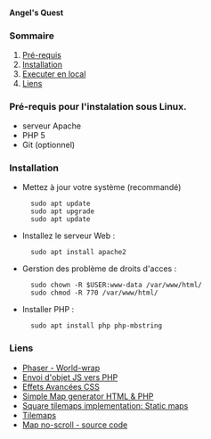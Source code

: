 #### Angel's Quest

### Sommaire

1. [Pré-requis](#requirments)
2. [Installation](#installation)
3. [Executer en local](#runningindevelopmentenvironment)
4. [Liens](#link)

<a name="requirements"></a>
### Pré-requis pour l'instalation sous Linux.
- serveur Apache
- PHP 5
- Git (optionnel)

<a name="installation"></a>
### Installation
- Mettez à jour votre système (recommandé)

        sudo apt update
        sudo apt upgrade
        sudo apt update

- Installez le serveur Web :

        sudo apt install apache2

- Gerstion des problème de droits d'acces : 
 
        sudo chown -R $USER:www-data /var/www/html/
        sudo chmod -R 770 /var/www/html/

- Installer PHP :

        sudo apt install php php-mbstring


<a name="link"></a>
### Liens
- [Phaser - World-wrap](https://phaser.io/examples/v2/world/world-wrap)
- [Envoi d'objet JS vers PHP](https://forum.alsacreations.com/topic-5-27190-1-resolu-Envoi-dobjet-javascript-vers-PHP.html)
- [Effets Avancées CSS](https://openclassrooms.com/fr/courses/2745636-utilisez-les-effets-avances-de-css-sur-votre-site/3296573-les-multi-colonnes)
- [Simple Map generator HTML & PHP](https://www.dreamincode.net/forums/topic/258614-simple-rpg-map-generator/)
- [Square tilemaps implementation: Static maps](https://developer.mozilla.org/en-US/docs/Games/Techniques/Tilemaps/Square_tilemaps_implementation%3A_Static_maps)
- [Tilemaps](https://developer.mozilla.org/en-US/docs/Games/Techniques/Tilemaps)
- [Map no-scroll - source code](https://github.com/mozdevs/gamedev-js-tiles/blob/gh-pages/square/no-scroll.js)